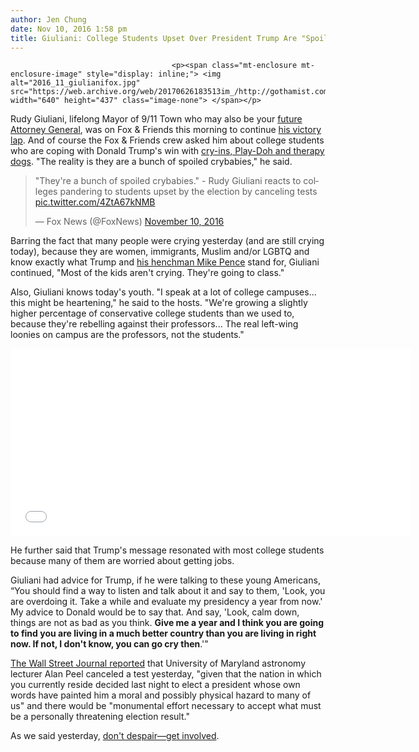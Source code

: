 ```yaml
---
author: Jen Chung
date: Nov 10, 2016 1:58 pm
title: Giuliani: College Students Upset Over President Trump Are "Spoiled Crybabies"
---
```


	
										<p><span class="mt-enclosure mt-enclosure-image" style="display: inline;"> <img alt="2016_11_giulianifox.jpg" src="https://web.archive.org/web/20170626183513im_/http://gothamist.com/attachments/jen/2016_11_giulianifox.jpg" width="640" height="437" class="image-none"> </span></p>

<p>Rudy Giuliani, lifelong Mayor of 9/11 Town who may also be your <a href="https://web.archive.org/web/20170626183513/http://gothamist.com/2016/11/07/trumps_america_includes_attorney_ge.php">future Attorney General</a>, was on Fox &amp; Friends this morning to continue <a href="https://web.archive.org/web/20170626183513/http://gothamist.com/2016/11/09/trump_president.php">his victory lap</a>. And of course the Fox &amp; Friends crew asked him about college students who are coping with Donald Trump&apos;s win with <a href="https://web.archive.org/web/20170626183513/http://blogs.wsj.com/washwire/2016/11/09/colleges-try-to-comfort-students-upset-by-trump-victory/">cry-ins, Play-Doh and therapy dogs</a>. &quot;The reality is they are a bunch of spoiled crybabies,&quot; he said.</p>

<blockquote class="twitter-video" data-lang="en"><p lang="en" dir="ltr">&quot;They&apos;re a bunch of spoiled crybabies.&quot; - Rudy Giuliani reacts to colleges pandering to students upset by the election by canceling tests <a href="https://web.archive.org/web/20170626183513/https://t.co/4ZtA67kNMB">pic.twitter.com/4ZtA67kNMB</a></p>&#x2014; Fox News (@FoxNews) <a href="https://web.archive.org/web/20170626183513/https://twitter.com/FoxNews/status/796717548645584896">November 10, 2016</a></blockquote>
<script async src="//web.archive.org/web/20170626183513js_/http://platform.twitter.com/widgets.js" charset="utf-8"></script>

<p>Barring the fact that many people were crying yesterday (and are still crying today), because they are women, immigrants, Muslim and/or LGBTQ and know exactly what Trump and <a href="https://web.archive.org/web/20170626183513/http://chicagoist.com/2016/10/10/trust_us_you_dont_want_a_mike_pence.php">his henchman Mike Pence</a> stand for, Giuliani continued, &quot;Most of the kids aren&apos;t crying. They&apos;re going to class.&quot; </p>

<p>Also, Giuliani knows today&apos;s youth. &quot;I speak at a lot of college campuses... this might be heartening,&quot; he said to the hosts. &quot;We&apos;re growing a slightly higher percentage of conservative college students than we used to, because they&apos;re rebelling against their professors... The real left-wing loonies on campus are the professors, not the students.&quot;</p>

<p><iframe src="//web.archive.org/web/20170626183513if_/http://giphy.com/embed/ifxLK48cnyDDi?html5=true" width="640" height="300" frameborder="0" class="giphy-embed" allowfullscreen></iframe></p>

<p>He further said that Trump&apos;s message resonated with most college students because many of them are worried about getting jobs.</p>

<p>Giuliani had advice for Trump, if he were talking to these young Americans, &#x201C;You should find a way to listen and talk about it and say to them, &apos;Look, you are overdoing it. Take a while and evaluate my presidency a year from now.&apos; My advice to Donald would be to say that. And say, &apos;Look, calm down, things are not as bad as you think. <strong>Give me a year and I think you are going to find you are living in a much better country than you are living in right now. If not, I don&apos;t know, you can go cry then</strong>.&apos;&quot;</p>

<p><a href="https://web.archive.org/web/20170626183513/http://blogs.wsj.com/washwire/2016/11/09/colleges-try-to-comfort-students-upset-by-trump-victory/">The Wall Street Journal reported</a> that University of Maryland astronomy lecturer Alan Peel canceled a test yesterday, &quot;given that the nation in which you currently reside decided last night to elect a president whose own words have painted him a moral and possibly physical hazard to many of us&quot; and there would be &quot;monumental effort necessary to accept what must be a personally threatening election result.&quot;</p>

<p>As we said yesterday, <a href="https://web.archive.org/web/20170626183513/http://gothamist.com/2016/11/09/getting_involved_organize.php">don&apos;t despair&#x2014;get involved</a>.</p>					
										
									
				